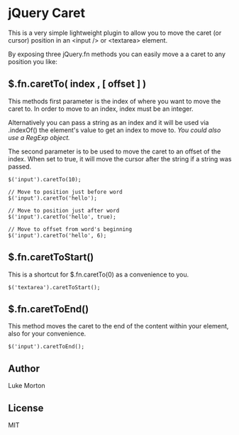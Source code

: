 # jQuery Caret

This is a very simple lightweight plugin to allow you to move the
caret (or cursor) position in an &lt;input /&gt; or &lt;textarea&gt;
element.

By exposing three jQuery.fn methods you can easily move a a caret to
any position you like:

## $.fn.caretTo( index , [ offset ] )

This methods first parameter is the index of where you want to move
the caret to. In order to move to an index, index must be an integer.

Alternatively you can pass a string as an index and it will be used
via .indexOf() the element's value to get an index to move to. *You
could also use a RegExp object.*

The second parameter is to be used to move the caret to an offset of
the index. When set to true, it will move the cursor after the string
if a string was passed.

```
$('input').caretTo(10);

// Move to position just before word
$('input').caretTo('hello');

// Move to position just after word
$('input').caretTo('hello', true);

// Move to offset from word's beginning
$('input').caretTo('hello', 6);
```

## $.fn.caretToStart()

This is a shortcut for $.fn.caretTo(0) as a convenience to you.

```
$('textarea').caretToStart();
```

## $.fn.caretToEnd()

This method moves the caret to the end of the content within your
element, also for your convenience.

```
$('input').caretToEnd();
```

## Author

Luke Morton

## License

MIT